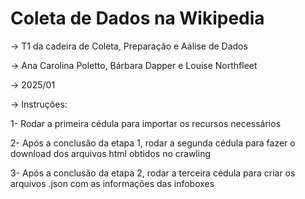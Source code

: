 # Coleta de Dados na Wikipedia
-> T1 da cadeira de Coleta, Preparação e Aálise de Dados 

-> Ana Carolina Poletto, Bárbara Dapper e Louise Northfleet

-> 2025/01

-> Instruções:

1- Rodar a primeira cédula para importar os recursos necessários 

2- Após a conclusão da etapa 1, rodar a segunda cédula para fazer o download dos arquivos html obtidos no crawling

3- Após a conclusão da etapa 2, rodar a terceira cédula para criar os arquivos .json com as informações das infoboxes
